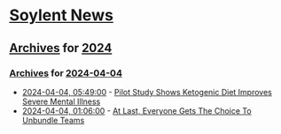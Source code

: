 # [Soylent News](../../../README.md)

## [Archives](../../index.md) for [2024](../index.md)

### [Archives](../../index.md) for [2024-04-04](index.md)

* [2024-04-04, 05:49:00](https://soylentnews.org/article.pl?sid=24/04/03/034242&from=rss) - [Pilot Study Shows Ketogenic Diet Improves Severe Mental Illness](https://soylentnews.org/article.pl?sid=24/04/03/034242&from=rss)
* [2024-04-04, 01:06:00](https://soylentnews.org/article.pl?sid=24/04/03/0257242&from=rss) - [At Last, Everyone Gets The Choice To Unbundle Teams](https://soylentnews.org/article.pl?sid=24/04/03/0257242&from=rss)
